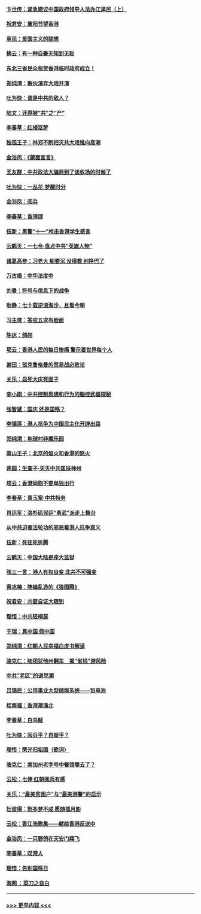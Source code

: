 #### [卞世传：紧急建议中国政府领导人法办江泽民（上）](../pages/nsc993/n11573208.md?t=10072255) 
#### [祝君安：重阳节望香港](../pages/nsc993/n11573190.md?t=10072255) 
#### [草民：爱国主义的联想](../pages/nsc993/n11572333.md?t=10072255) 
#### [拂云：有一种自豪无知到无耻](../pages/nsc993/n11572006.md?t=10072255) 
#### [东北三省民众祝贺香港临时政府成立！](../pages/nsc993/n11571215.md?t=10072255) 
#### [郑纯清：散伙演弃大戏开演](../pages/nsc993/n11570826.md?t=10072255) 
#### [吐为快：谁是中共的敌人？](../pages/nsc993/n11570817.md?t=10072255) 
#### [陆文：还原被“共”之“产”](../pages/nsc993/n11570798.md?t=10072255) 
#### [李春草：红楼沤梦](../pages/nsc993/n11569673.md?t=10072255) 
#### [独孤王子：林郑不断把灭共大戏推向高潮](../pages/nsc993/n11569381.md?t=10072255) 
#### [金浴凤：《蒙面宣言》](../pages/nsc993/n11569368.md?t=10072255) 
#### [王友群：中共政法大骗局到了该收场的时候了](../pages/nsc993/n11568940.md?t=10072255) 
#### [吐为快：一丛花‧梦醒时分](../pages/nsc993/n11567491.md?t=10072255) 
#### [金浴凤：阅兵](../pages/nsc993/n11567454.md?t=10072255) 
#### [李春草：香港颂](../pages/nsc993/n11567444.md?t=10072255) 
#### [伍新：黑警“十一”枪击香港学生感言](../pages/nsc993/n11567426.md?t=10072255) 
#### [云鹤天：一七令‧盘点中共“英雄人物”](../pages/nsc993/n11567091.md?t=10072255) 
#### [诸葛高参：习老大 船要沉 没得救 别挣巴了](../pages/nsc993/n11566976.md?t=10072255) 
#### [万古缘：中华法度中](../pages/nsc993/n11566726.md?t=10072255) 
#### [刘曼：符号与信息下的战争](../pages/nsc993/n11564655.md?t=10072255) 
#### [耿静：七十载逆浪淘沙，且看今朝](../pages/nsc993/n11564520.md?t=10072255) 
#### [习主席：答应五求有脸面](../pages/nsc993/n11563953.md?t=10072255) 
#### [陈达：鸽怨](../pages/nsc993/n11561879.md?t=10072255) 
#### [项云：香港人民的每日惨痛  警示着世界每个人](../pages/nsc993/n11559273.md?t=10072255) 
#### [谢田：驳克鲁格曼的贸易战必败论](../pages/nsc993/n11555840.md?t=10072255) 
#### [关乐：启死大庆死面子](../pages/nsc993/n11556823.md?t=10072255) 
#### [李小刚：中共控制思想和行为的脑控武器探秘](../pages/nsc993/n11556776.md?t=10072255) 
#### [张智斌：国庆  还是国殇？](../pages/nsc993/n11556617.md?t=10072255) 
#### [李镇莲：港人抗争为中国民主化开辟出路](../pages/nsc993/n11556570.md?t=10072255) 
#### [郑纯清：地球村非魔乐园](../pages/nsc993/n11555415.md?t=10072255) 
#### [南山王子：北京的焰火和香港的怒火](../pages/nsc993/n11555318.md?t=10072255) 
#### [莲园：生查子·天灭中共匡扶神州](../pages/nsc993/n11555302.md?t=10072255) 
#### [项云：香港同胞不要单独出行](../pages/nsc993/n11555276.md?t=10072255) 
#### [李春草：青玉案‧中共特务](../pages/nsc993/n11552356.md?t=10072255) 
#### [肖运军：洛杉矶民运“勇武”派走上舞台](../pages/nsc993/n11551595.md?t=10072255) 
#### [从中共迫害法轮功的邪恶看港人抗争意义](../pages/nsc993/n11540858.md?t=10072255) 
#### [伍新：死往死折腾](../pages/nsc993/n11550174.md?t=10072255) 
#### [云鹤天：中国大陆是座大监狱](../pages/nsc993/n11550155.md?t=10072255) 
#### [张三一言：港人有权自变 北共不可强变](../pages/nsc993/n11550132.md?t=10072255) 
#### [黄冰楠：瞎编乱造的《狼图腾》](../pages/nsc993/n11550082.md?t=10072255) 
#### [祝君安：共匪自证大限到](../pages/nsc993/n11550041.md?t=10072255) 
#### [理悟：中共轻嘚瑟](../pages/nsc993/n11547978.md?t=10072255) 
#### [千瑞：真中国 假中国](../pages/nsc993/n11547865.md?t=10072255) 
#### [郑纯清：红朝人民幸福白皮书解读](../pages/nsc993/n11547499.md?t=10072255) 
#### [骆克仁：陆团犹他州翻车　揭“省钱”游风险](../pages/nsc993/n11546977.md?t=10072255) 
#### [中共“老区”的退党潮](../pages/nsc993/n11545995.md?t=10072255) 
#### [吕锡民：公用事业大型储能系统——铅电池](../pages/nsc993/n11545701.md?t=10072255) 
#### [桂南福：香港潮涌北](../pages/nsc993/n11545682.md?t=10072255) 
#### [李春草：白鸟赋](../pages/nsc993/n11545663.md?t=10072255) 
#### [吐为快：阅兵乎？自娱乎？](../pages/nsc993/n11545625.md?t=10072255) 
#### [理悟：荣光归祖国（歌词）](../pages/nsc993/n11545616.md?t=10072255) 
#### [骆克仁：南加州老字号中餐馆哪去了？](../pages/nsc993/n11545120.md?t=10072255) 
#### [云松：七律 红朝阅兵有感](../pages/nsc993/n11542394.md?t=10072255) 
#### [关乐：“最美贫困户”与“最美港警”的启示](../pages/nsc993/n11542252.md?t=10072255) 
#### [杜彼得：愁多梦不成 愿随孤月影](../pages/nsc993/n11540296.md?t=10072255) 
#### [云松：香江浩歌集——献给香港反送中](../pages/nsc993/n11540149.md?t=10072255) 
#### [金浴凤：一只野鸽在天安门翔飞](../pages/nsc993/n11540280.md?t=10072255) 
#### [李春草：叹港人](../pages/nsc993/n11540119.md?t=10072255) 
#### [理悟：告别国殇日](../pages/nsc993/n11539610.md?t=10072255) 
#### [海网 ：菜刀之自白](../pages/nsc993/n11539597.md?t=10072255) 

----
#### [ >>> 更早内容 <<< ](../indexes/nsc993-earlier.md)
